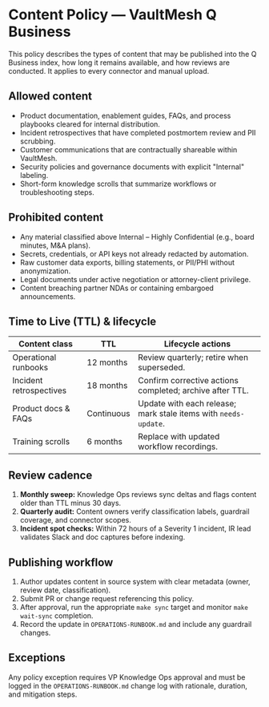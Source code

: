 # Content Policy — VaultMesh Q Business

This policy describes the types of content that may be published into the Q Business index, how long it remains available, and how reviews are conducted. It applies to every connector and manual upload.

## Allowed content

- Product documentation, enablement guides, FAQs, and process playbooks cleared for internal distribution.
- Incident retrospectives that have completed postmortem review and PII scrubbing.
- Customer communications that are contractually shareable within VaultMesh.
- Security policies and governance documents with explicit "Internal" labeling.
- Short-form knowledge scrolls that summarize workflows or troubleshooting steps.

## Prohibited content

- Any material classified above Internal – Highly Confidential (e.g., board minutes, M&A plans).
- Secrets, credentials, or API keys not already redacted by automation.
- Raw customer data exports, billing statements, or PII/PHI without anonymization.
- Legal documents under active negotiation or attorney-client privilege.
- Content breaching partner NDAs or containing embargoed announcements.

## Time to Live (TTL) & lifecycle

| Content class | TTL | Lifecycle actions |
|---------------|-----|-------------------|
| Operational runbooks | 12 months | Review quarterly; retire when superseded. |
| Incident retrospectives | 18 months | Confirm corrective actions completed; archive after TTL. |
| Product docs & FAQs | Continuous | Update with each release; mark stale items with `needs-update`. |
| Training scrolls | 6 months | Replace with updated workflow recordings. |

## Review cadence

1. **Monthly sweep:** Knowledge Ops reviews sync deltas and flags content older than TTL minus 30 days.
2. **Quarterly audit:** Content owners verify classification labels, guardrail coverage, and connector scopes.
3. **Incident spot checks:** Within 72 hours of a Severity 1 incident, IR lead validates Slack and doc captures before indexing.

## Publishing workflow

1. Author updates content in source system with clear metadata (owner, review date, classification).
2. Submit PR or change request referencing this policy.
3. After approval, run the appropriate `make sync` target and monitor `make wait-sync` completion.
4. Record the update in `OPERATIONS-RUNBOOK.md` and include any guardrail changes.

## Exceptions

Any policy exception requires VP Knowledge Ops approval and must be logged in the `OPERATIONS-RUNBOOK.md` change log with rationale, duration, and mitigation steps.
